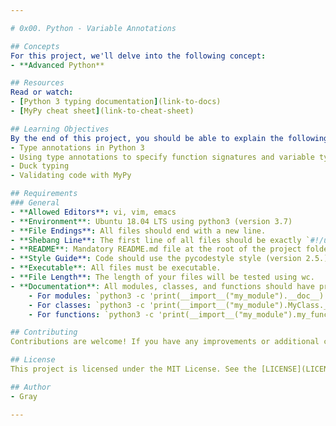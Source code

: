 ```yaml
---

# 0x00. Python - Variable Annotations

## Concepts
For this project, we'll delve into the following concept:
- **Advanced Python**

## Resources
Read or watch:
- [Python 3 typing documentation](link-to-docs)
- [MyPy cheat sheet](link-to-cheat-sheet)

## Learning Objectives
By the end of this project, you should be able to explain the following concepts without the help of Google:
- Type annotations in Python 3
- Using type annotations to specify function signatures and variable types
- Duck typing
- Validating code with MyPy

## Requirements
### General
- **Allowed Editors**: vi, vim, emacs
- **Environment**: Ubuntu 18.04 LTS using python3 (version 3.7)
- **File Endings**: All files should end with a new line.
- **Shebang Line**: The first line of all files should be exactly `#!/usr/bin/env python3`
- **README**: Mandatory README.md file at the root of the project folder.
- **Style Guide**: Code should use the pycodestyle style (version 2.5.).
- **Executable**: All files must be executable.
- **File Length**: The length of your files will be tested using wc.
- **Documentation**: All modules, classes, and functions should have proper documentation explaining their purpose.
    - For modules: `python3 -c 'print(__import__("my_module").__doc__)'`
    - For classes: `python3 -c 'print(__import__("my_module").MyClass.__doc__)'`
    - For functions: `python3 -c 'print(__import__("my_module").my_function.__doc__)'` and `python3 -c 'print(__import__("my_module").MyClass.my_function.__doc__)'`

## Contributing
Contributions are welcome! If you have any improvements or additional concepts to add, feel free to open a pull request.

## License
This project is licensed under the MIT License. See the [LICENSE](LICENSE) file for details.

## Author
- Gray

---
```



